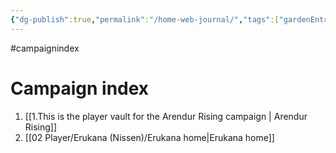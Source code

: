 ```yaml
---
{"dg-publish":true,"permalink":"/home-web-journal/","tags":["gardenEntry"]}
---
```


#campaignindex

# Campaign index

1. [[1.This is the player vault for the Arendur Rising campaign \| Arendur Rising]]
2. [[02 Player/Erukana (Nissen)/Erukana home\|Erukana home]]